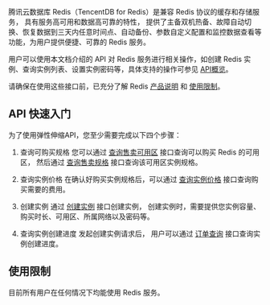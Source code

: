 腾讯云数据库 Redis（TencentDB for Redis）是兼容 Redis 协议的缓存和存储服务， 具有服务高可用和数据高可靠的特性， 提供了主备双机热备、故障自动切换、恢复数据到三天内任意时间点、自动备份、参数自定义配置和监控数据查看等功能，为用户提供便捷、可靠的 Redis 服务。

用户可以使用本文档介绍的 API 对 Redis 服务进行相关操作，如创建 Redis 实例、查询实例列表、设置实例密码等，具体支持的操作可参见 [API概览](https://cloud.tencent.com/doc/api/260/1749)。

请确保在使用这些接口前，已充分了解 Redis [产品说明](https://cloud.tencent.com/doc/product/239/3205) 和 [使用限制](https://cloud.tencent.com/doc/product/239/4073)。

## API 快速入门
为了使用弹性伸缩API，您至少需要完成以下四个步骤：

1. 查询可购买规格
您可以通过 [查询售卖可用区](https://cloud.tencent.com/doc/api/260/4951) 接口查询可以购买 Redis 的可用区， 然后通过 [查询售卖规格](https://cloud.tencent.com/doc/api/260/4974) 接口查询该可用区实例规格。

2. 查询实例价格
在确认好购买实例规格后，可以通过 [查询实例价格](https://cloud.tencent.com/doc/api/260/5324) 接口查询购买需要的费用。

3. 创建实例
通过 [创建实例](https://cloud.tencent.com/doc/api/260/5325)  接口创建实例， 创建实例时，需要提供您实例容量、购买时长、可用区、所属网络以及密码等。

4. 查询实例创建进度
发起创建实例请求后， 用户可以通过 [订单查询](https://cloud.tencent.com/doc/api/260/5329) 接口查询实例创建进度。
	
## 使用限制
目前所有用户在任何情况下均能使用 Redis 服务。

